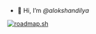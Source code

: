 * 👋 Hi, I’m *@alokshandilya*

<a href="https://roadmap.sh"><img src="https://api.roadmap.sh/v1-badge/wide/6588a76154b5771051390b70?variant=dark&roadmaps=ai-data-scientist%2Cfrontend%2Ccomputer-science%2Cjava" alt="roadmap.sh"/></a>

<!---
alokshandilya/alokshandilya is a ✨ special ✨ repository because its `README.md` (this file) appears on your GitHub profile.
You can click the Preview link to take a look at your changes.
--->
